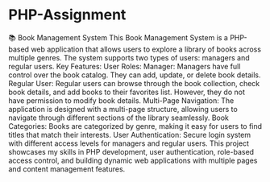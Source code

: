 # PHP-Assignment
 📚 Book Management System This Book Management System is a PHP-based web application that allows users to explore a library of books across multiple genres. The system supports two types of users: managers and regular users.  Key Features: User Roles:  Manager: Managers have full control over the book catalog. They can add, update, or delete book details. Regular User: Regular users can browse through the book collection, check book details, and add books to their favorites list. However, they do not have permission to modify book details. Multi-Page Navigation: The application is designed with a multi-page structure, allowing users to navigate through different sections of the library seamlessly.  Book Categories: Books are categorized by genre, making it easy for users to find titles that match their interests.  User Authentication: Secure login system with different access levels for managers and regular users.  This project showcases my skills in PHP development, user authentication, role-based access control, and building dynamic web applications with multiple pages and content management features.
